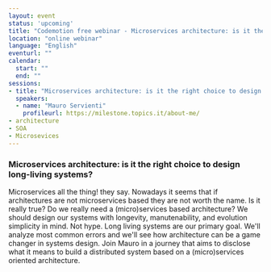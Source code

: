 ```yaml
---
layout: event
status: 'upcoming'
title: "Codemotion free webinar - Microservices architecture: is it the right choice to design long-living systems?"
location: "online webinar"
language: "English"
eventurl: ""
calendar:
  start: ""
  end: ""
sessions:
- title: "Microservices architecture: is it the right choice to design long-living systems?"
  speakers:
  - name: "Mauro Servienti"
    profileurl: https://milestone.topics.it/about-me/
- architecture
- SOA
- Microsevices
---
```


### Microservices architecture: is it the right choice to design long-living systems?

Microservices all the thing! they say. Nowadays it seems that if architectures are not microservices based they are not worth the name. Is it really true? Do we really need a (micro)services based architecture?
We should design our systems with longevity, manutenability, and evolution simplicity in mind. Not hype. Long living systems are our primary goal. We'll analyze most common errors and we'll see how architecture can be a game changer in systems design.
Join Mauro in a journey that aims to disclose what it means to build a distributed system based on a (micro)services oriented architecture.
